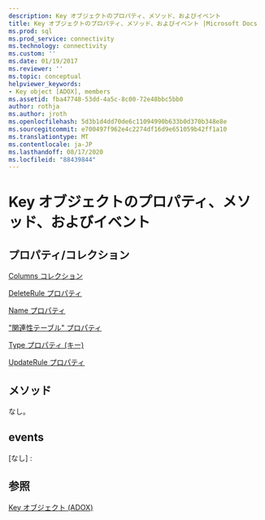 ```yaml
---
description: Key オブジェクトのプロパティ、メソッド、およびイベント
title: Key オブジェクトのプロパティ、メソッド、およびイベント |Microsoft Docs
ms.prod: sql
ms.prod_service: connectivity
ms.technology: connectivity
ms.custom: ''
ms.date: 01/19/2017
ms.reviewer: ''
ms.topic: conceptual
helpviewer_keywords:
- Key object [ADOX], members
ms.assetid: fba47748-53dd-4a5c-8c00-72e48bbc5bb0
author: rothja
ms.author: jroth
ms.openlocfilehash: 5d3b1d4dd70de6c11094990b633b0d370b348e8e
ms.sourcegitcommit: e700497f962e4c2274df16d9e651059b42ff1a10
ms.translationtype: MT
ms.contentlocale: ja-JP
ms.lasthandoff: 08/17/2020
ms.locfileid: "88439844"
---
```

# <a name="key-object-properties-methods-and-events"></a>Key オブジェクトのプロパティ、メソッド、およびイベント
## <a name="propertiescollections"></a>プロパティ/コレクション  
 [Columns コレクション](../../../ado/reference/adox-api/columns-collection-adox.md)  
  
 [DeleteRule プロパティ](../../../ado/reference/adox-api/deleterule-property-adox.md)  
  
 [Name プロパティ](../../../ado/reference/adox-api/name-property-adox.md)  
  
 ["関連性テーブル" プロパティ](../../../ado/reference/adox-api/relatedtable-property-adox.md)  
  
 [Type プロパティ (キー)](../../../ado/reference/adox-api/type-property-key-adox.md)  
  
 [UpdateRule プロパティ](../../../ado/reference/adox-api/updaterule-property-adox.md)  
  
## <a name="methods"></a>メソッド  
 なし。  
  
## <a name="events"></a>events  
 [なし] :  
  
## <a name="see-also"></a>参照  
 [Key オブジェクト (ADOX)](../../../ado/reference/adox-api/key-object-adox.md)
